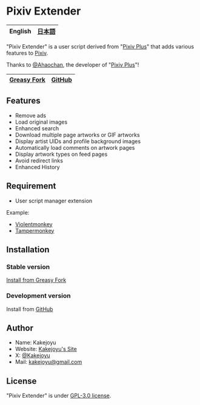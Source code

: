 # Pixiv Extender

| English | [日本語](https://github.com/Kakejoyu/PixivExtender/blob/main/README_ja.md) |
|--|--|

"Pixiv Extender" is a user script derived from "[Pixiv Plus](https://greasyfork.org/en/scripts/34153-pixiv-plus)" that adds various features to [Pixiv](https://www.pixiv.net).

Thanks to [@Ahaochan](https://greasyfork.org/users/30831-ahaochan), the developer of "[Pixiv Plus](https://greasyfork.org/scripts/34153-pixiv-plus)"!

| [Greasy Fork](https://greasyfork.org/scripts/482803-pixiv-extender) | [GitHub](https://github.com/Kakejoyu/PixivExtender) |
|--|--|

## Features

- Remove ads
- Load original images
- Enhanced search
- Download multiple page artworks or GIF artworks
- Display artist UIDs and profile background images
- Automatically load comments on artwork pages
- Display artwork types on feed pages
- Avoid redirect links
- Enhanced History

## Requirement

- User script manager extension

Example:

- [Violentmonkey](https://violentmonkey.github.io)
- [Tampermonkey](https://www.tampermonkey.net/)

## Installation

### Stable version

[Install from Greasy Fork](https://update.greasyfork.org/scripts/482803/Pixiv%20Extender.user.js)

### Development version

Install from [GitHub](https://github.com/Kakejoyu/PixivExtender/raw/main/Pixiv_Extender.user.js)

## Author

- Name: Kakejoyu
- Website: [Kakejoyu's Site](http://kakejoyu.github.io)
- X: [@Kakejoyu](https://twitter.com/Kakejoyu)
- Mail: <kakejoyu@gmail.com>

## License

"Pixiv Extender" is under [GPL-3.0 license](https://github.com/Kakejoyu/PixivExtender/blob/main/LICENSE).
